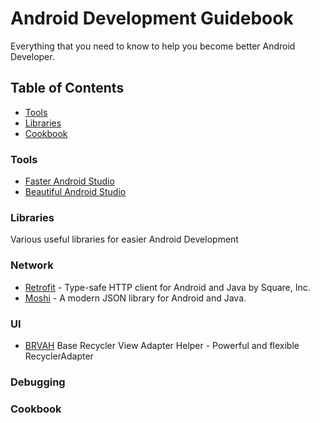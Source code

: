 # Android Development Guidebook
Everything that you need to know to help you become better Android Developer.

## Table of Contents
* [Tools](#tools)
* [Libraries](#Libraries)
* [Cookbook](#Cookbook)

### Tools
* [Faster Android Studio](https://github.com/100nandoo/faster-Android-Studio/blob/master/Faster_Android_Studio.md)
* [Beautiful Android Studio](https://github.com/100nandoo/faster-Android-Studio/blob/master/Beautiful_Android_Studio.md)

### Libraries
Various useful libraries for easier Android Development

### Network
* [Retrofit](https://github.com/square/retrofit) - Type-safe HTTP client for Android and Java by Square, Inc.
* [Moshi](https://github.com/square/moshi) - A modern JSON library for Android and Java. 

### UI
* [BRVAH](https://github.com/CymChad/BaseRecyclerViewAdapterHelper) Base Recycler View Adapter Helper - Powerful and flexible RecyclerAdapter

### Debugging

### Cookbook